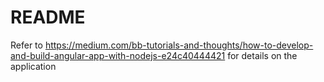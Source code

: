 # README #

Refer to https://medium.com/bb-tutorials-and-thoughts/how-to-develop-and-build-angular-app-with-nodejs-e24c40444421 for details on the application
